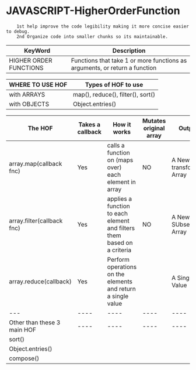 # JAVASCRIPT-HigherOrderFunction

        1st help improve the code legibility making it more concise easier to debug.
        2nd Organize code into smaller chunks so its maintainable.

|KeyWord|Description|
|----|-----|
|HIGHER ORDER FUNCTIONS|Functions that take 1 or more functions as arguments, or return a function|

|WHERE TO USE HOF| Types of HOF to use |
|----|-----|
|with ARRAYS| map(), reduce(), filter(), sort()|
|with OBJECTS|Object.entries()|

|The HOF|Takes a callback|How it works| Mutates original array| Output |# of arg in callback|
|---|----|----|----|----|-----|
|array.map(callback fnc)|Yes | calls a function on (maps over) each element in array| NO| A New transformed Array |One|
|array.filter(callback fnc)|Yes|applies a function to each element and filters them based on a criteria|NO|A New SUbset Array|One|
|array.reduce(callback)|Yes|Perform operations on the elements and return a single value||A Single Value|Two|
|---|----|----|----|----|-----|
|Other than these 3 main HOF|----|----|----|----|-----|
|sort()|||||
|Object.entries()|||||
|compose()|||||

